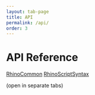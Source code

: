 ```yaml
---
layout: tab-page
title: API
permalink: /api/
order: 3
---
```

# API Reference  

<a href="http://mcneel.github.io/rhinocommon-api-docs/" target="_blank">RhinoCommon</a>
<a href="http://mcneel.github.io/rhinoscriptsyntax-api-docs/" target="_blank">RhinoScriptSyntax</a>  

(open in separate tabs)
